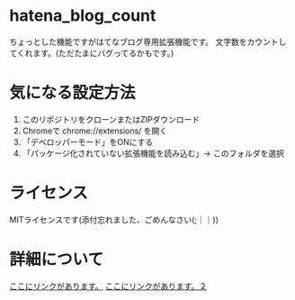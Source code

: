 # hatena_blog_count
ちょっとした機能ですがはてなブログ専用拡張機能です。
文字数をカウントしてくれます。(ただたまにバグってるかもです。)
# 気になる設定方法
1. このリポジトリをクローンまたはZIPダウンロード
2. Chromeで chrome://extensions/ を開く
3. 「デベロッパーモード」をONにする
4. 「パッケージ化されていない拡張機能を読み込む」→ このフォルダを選択
# ライセンス
MITライセンスです(添付忘れました、ごめんなさい(;｜｜))
# 詳細について
[ここにリンクがあります。](https://akumunoyami.hatenadiary.jp/entry/2025/06/07/181907)
[ここにリンクがあります。２](https://akumunoyami.hatenadiary.jp/entry/2025/06/07/194443)
